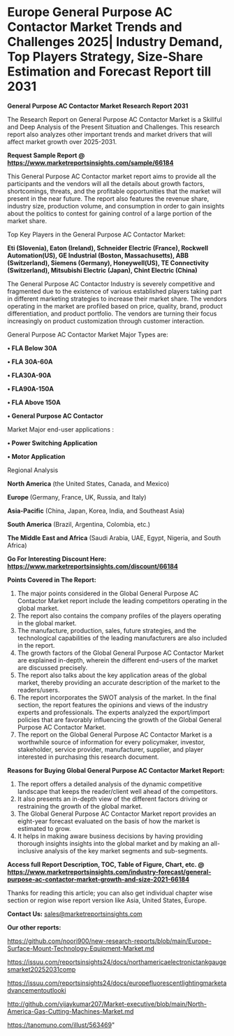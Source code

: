 # Europe General Purpose AC Contactor Market Trends and Challenges 2025| Industry Demand, Top Players Strategy, Size-Share Estimation and Forecast Report till 2031

<strong>General Purpose AC Contactor Market Research Report 2031</strong>

The Research Report on General Purpose AC Contactor Market is a Skillful and Deep Analysis of the Present Situation and Challenges. This research report also analyzes other important trends and market drivers that will affect market growth over 2025-2031.

<strong>Request Sample Report @ <a href=https://www.marketreportsinsights.com/sample/66184>https://www.marketreportsinsights.com/sample/66184</a></strong>

This General Purpose AC Contactor market report aims to provide all the participants and the vendors will all the details about growth factors, shortcomings, threats, and the profitable opportunities that the market will present in the near future. The report also features the revenue share, industry size, production volume, and consumption in order to gain insights about the politics to contest for gaining control of a large portion of the market share.

Top Key Players in the General Purpose AC Contactor Market:

<strong>Eti (Slovenia), Eaton (Ireland), Schneider Electric (France), Rockwell Automation(US), GE Industrial (Boston, Massachusetts), ABB (Switzerland), Siemens (Germany), Honeywell(US), TE Connectivity (Switzerland), Mitsubishi Electric (Japan), Chint Electric (China)</strong>

The General Purpose AC Contactor Industry is severely competitive and fragmented due to the existence of various established players taking part in different marketing strategies to increase their market share. The vendors operating in the market are profiled based on price, quality, brand, product differentiation, and product portfolio. The vendors are turning their focus increasingly on product customization through customer interaction.

General Purpose AC Contactor Market Major Types are:

<strong>• FLA Below 30A

• FLA 30A-60A

• FLA30A-90A

• FLA90A-150A

• FLA Above 150A

• General Purpose AC Contactor</strong>

Market Major end-user applications :

<strong>• Power Switching Application

• Motor Application</strong>

Regional Analysis

</u><strong><b>North America</b></strong> (the United States, Canada, and Mexico)

<strong><b>Europe </b></strong>(Germany, France, UK, Russia, and Italy)

<strong><b>Asia-Pacific</b></strong> (China, Japan, Korea, India, and Southeast Asia)

<strong><b>South America</b></strong> (Brazil, Argentina, Colombia, etc.)

<strong><b>The Middle East and Africa</b></strong> (Saudi Arabia, UAE, Egypt, Nigeria, and South Africa)

<strong>Go For Interesting Discount Here: <a href=https://www.marketreportsinsights.com/discount/66184>https://www.marketreportsinsights.com/discount/66184</a></strong>

<strong>Points Covered in The Report:</strong>
<ol>
  <li>The major points considered in the Global General Purpose AC Contactor Market report include the leading competitors operating in the global market.</li>
  <li>The report also contains the company profiles of the players operating in the global market.</li>
  <li>The manufacture, production, sales, future strategies, and the technological capabilities of the leading manufacturers are also included in the report.</li>
  <li>The growth factors of the Global General Purpose AC Contactor Market are explained in-depth, wherein the different end-users of the market are discussed precisely.</li>
  <li>The report also talks about the key application areas of the global market, thereby providing an accurate description of the market to the readers/users.</li>
  <li>The report incorporates the SWOT analysis of the market. In the final section, the report features the opinions and views of the industry experts and professionals. The experts analyzed the export/import policies that are favorably influencing the growth of the Global General Purpose AC Contactor Market.</li>
  <li>The report on the Global General Purpose AC Contactor Market is a worthwhile source of information for every policymaker, investor, stakeholder, service provider, manufacturer, supplier, and player interested in purchasing this research document.</li>
</ol>
<strong>Reasons for Buying Global General Purpose AC Contactor Market Report:</strong>

<ol>
  <li>The report offers a detailed analysis of the dynamic competitive landscape that keeps the reader/client well ahead of the competitors.</li>
  <li>It also presents an in-depth view of the different factors driving or restraining the growth of the global market.</li>
  <li>The Global General Purpose AC Contactor Market report provides an eight-year forecast evaluated on the basis of how the market is estimated to grow.</li>
  <li>It helps in making aware business decisions by having providing thorough insights insights into the global market and by making an all-inclusive analysis of the key market segments and sub-segments.</li>
</ol>
<strong>Access full Report Description, TOC, Table of Figure, Chart, etc. @ <a href=https://www.marketreportsinsights.com/industry-forecast/general-purpose-ac-contactor-market-growth-and-size-2021-66184>https://www.marketreportsinsights.com/industry-forecast/general-purpose-ac-contactor-market-growth-and-size-2021-66184</a></strong>


Thanks for reading this article; you can also get individual chapter wise section or region wise report version like Asia, United States, Europe.

<strong>Contact Us:</strong>
sales@marketreportsinsights.com

<strong>Our other reports:</strong>

<a href=https://github.com/noori900/new-research-reports/blob/main/Europe-Surface-Mount-Technology-Equipment-Market.md>https://github.com/noori900/new-research-reports/blob/main/Europe-Surface-Mount-Technology-Equipment-Market.md</a>

<a href=https://issuu.com/reportsinsights24/docs/northamericaelectronictankgaugesmarket20252031comp>https://issuu.com/reportsinsights24/docs/northamericaelectronictankgaugesmarket20252031comp</a>

<a href=https://issuu.com/reportsinsights24/docs/europefluorescentlightingmarketadvancementoutlooki>https://issuu.com/reportsinsights24/docs/europefluorescentlightingmarketadvancementoutlooki</a>

<a href=http://github.com/vijaykumar207/Market-executive/blob/main/North-America-Gas-Cutting-Machines-Market.md>http://github.com/vijaykumar207/Market-executive/blob/main/North-America-Gas-Cutting-Machines-Market.md</a>

<a href=https://tanomuno.com/illust/563469>https://tanomuno.com/illust/563469</a>"
